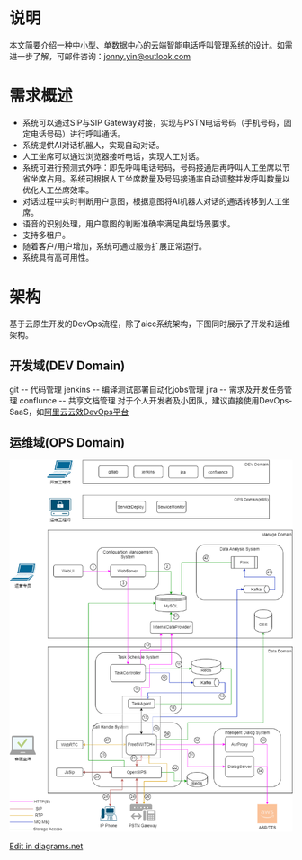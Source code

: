 # 说明
本文简要介绍一种中小型、单数据中心的云端智能电话呼叫管理系统的设计。如需进一步了解，可邮件咨询：jonny.yin@outlook.com

# 需求概述
+ 系统可以通过SIP与SIP Gateway对接，实现与PSTN电话号码（手机号码，固定电话号码）进行呼叫通话。
+ 系统提供AI对话机器人，实现自动对话。
+ 人工坐席可以通过浏览器接听电话，实现人工对话。
+ 系统可进行预测式外呼：即先呼叫电话号码，号码接通后再呼叫人工坐席以节省坐席占用。系统可根据人工坐席数量及号码接通率自动调整并发呼叫数量以优化人工坐席效率。
+ 对话过程中实时判断用户意图，根据意图将AI机器人对话的通话转移到人工坐席。
+ 语音的识别处理，用户意图的判断准确率满足典型场景要求。
+ 支持多租户。
+ 随着客户/用户增加，系统可通过服务扩展正常运行。
+ 系统具有高可用性。

# 架构

基于云原生开发的DevOps流程，除了aicc系统架构，下图同时展示了开发和运维架构。

## 开发域(DEV Domain)
git -- 代码管理
jenkins -- 编译测试部署自动化jobs管理
jira -- 需求及开发任务管理
conflunce -- 共享文档管理
对于个人开发者及小团队，建议直接使用DevOps-SaaS，如[阿里云云效DevOps平台](https://devops.aliyun.com/)


## 运维域(OPS Domain)


![aicc_architecture](aicc_architecture.drawio.png)

<a href="https://app.diagrams.net/#Hyinzhaoyang%2Faicc%2Fmaster%2Faicc_architecture.drawio.png" target="_blank">Edit in diagrams.net</a>
